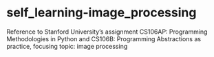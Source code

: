 # self_learning-image_processing
Reference to Stanford University’s assignment CS106AP: Programming Methodologies in Python and CS106B: Programming Abstractions as practice, focusing topic:  image processing
